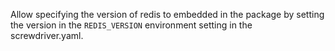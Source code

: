 Allow specifying the version of redis to embedded in the package by setting the version in the `REDIS_VERSION` environment
setting in the screwdriver.yaml.
